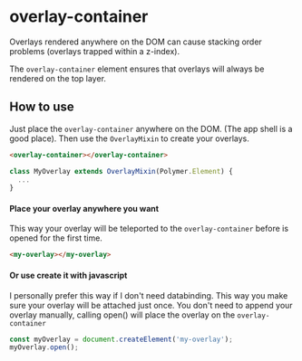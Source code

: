 # overlay-container

Overlays rendered anywhere on the DOM can cause stacking order problems (overlays trapped within a z-index).

The `overlay-container` element ensures that overlays will always be rendered on the top layer.

## How to use

Just place the `overlay-container` anywhere on the DOM. (The app shell is a good place). Then use the `OverlayMixin` to create your overlays.
```html
<overlay-container></overlay-container>
```

```js
class MyOverlay extends OverlayMixin(Polymer.Element) {
  ...
}
```

#### Place your overlay anywhere you want

This way your overlay will be teleported to the `overlay-container` before is opened for the first time.

```html
<my-overlay></my-overlay>
```

#### Or use create it with javascript

I personally prefer this way if I don't need databinding. This way you make sure your overlay will be attached just once. You don't need to append your overlay manually, calling open() will place the overlay on the `overlay-container`

```js
const myOverlay = document.createElement('my-overlay');
myOverlay.open();
```
